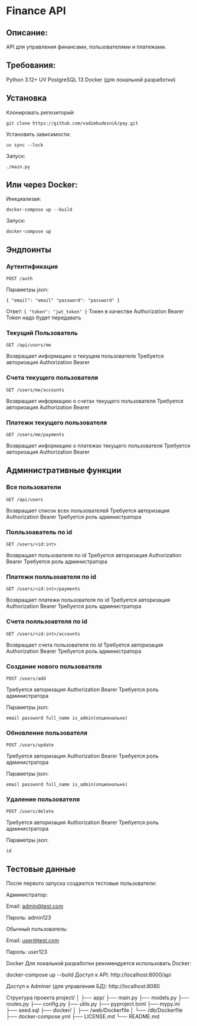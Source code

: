# Finance API

## Описание:
API для управления финансами, пользователями и платежами.

## Требования:
Python 3.12+
UV
PostgreSQL 13
Docker (для локальной разработки)

## Установка
Клонировать репозиторий:

`git clone https://github.com/vadimkudesnik/pay.git`

Установить зависимости:

`uv sync --lock`

Запуск:

`./main.py`

## Или через Docker:
Инициализая:

`docker-compose up --build`

Запуск:

`docker-compose up`

## Эндпоинты
### Аутентификация

`POST /auth`

Параметры json:

`
{
"email": "email"
"password": "password"
}
`

Ответ:
`
{
  "token": "jwt_token"
}
`
Токен в качестве Authorization Bearer Token надо будет передавать 

### Текущий Пользователь

`GET /api/users/me`

Возвращает информацию о текущем пользователе
Требуется авторизация Authorization Bearer

### Счета текущего пользователя

`GET /users/me/accounts`

Возвращает информацию о счетах текущего пользователя
Требуется авторизация Authorization Bearer

### Платежи текущего пользователя

`GET /users/me/payments`

Возвращает информацию о платежах текущего пользователя
Требуется авторизация Authorization Bearer

## Административные функции
### Все пользователи

`GET /api/users`

Возвращает список всех пользователей
Требуется авторизация Authorization Bearer
Требуется роль администратора

### Полльзоаватель по id

`GET /users/<id:int>`

Возвращает пользователя по id
Требуется авторизация Authorization Bearer
Требуется роль администратора

### Платежи полльзоавтеля по id

`GET /users/<id:int>/payments`

Возвращает платежи пользователя по id
Требуется авторизация Authorization Bearer
Требуется роль администратора

### Счета полльзоавтеля по id

`GET /users/<id:int>/accounts`

Возвращает счета пользователя по id
Требуется авторизация Authorization Bearer
Требуется роль администратора

### Создание нового пользователя

`POST /users/add`

Требуется авторизация Authorization Bearer
Требуется роль администратора

Параметры json:

`
email
password
full_name
is_admin(опционально)
`

### Обновление пользователя

`POST /users/update`

Требуется авторизация Authorization Bearer
Требуется роль администратора

Параметры json:

`
email
password
full_name
is_admin(опционально)
`

### Удаление пользователя

`POST /users/delete`

Требуется авторизация Authorization Bearer
Требуется роль администратора

Параметры json:

`id`


## Тестовые данные
После первого запуска создаются тестовые пользователи:

Администратор:

Email: admin@test.com

Пароль: admin123

Обычный пользователь:

Email: user@test.com

Пароль: user123

Docker
Для локальной разработки рекомендуется использовать Docker:

docker-compose up --build
Доступ к API: http://localhost:8000/api

Доступ к Adminer (для управления БД): http://localhost:8080

Структура проекта
project/
│
├── app/
├── main.py
├── models.py
├── routes.py
├── config.py
├── utils.py
├── pyproject.toml
├── mypy.ini
├── seed.sql
├── docker/
│ ├── /web/Dockerfile
│ └── /db/Dockerfile
├── docker-compose.yml
├── LICENSE.md
└── README.md